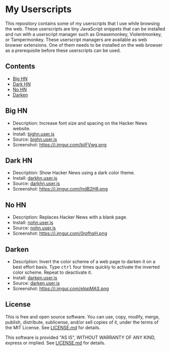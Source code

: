 My Userscripts
==============

This repository contains some of my userscripts that I use while
browsing the web. These userscripts are tiny JavaScript snippets that
can be installed and run with a userscript manager such as
Greasemonkey, Violentmonkey, or Tampermonkey. These userscript
managers are available as web browser extensions. One of them needs to
be installed on the web browser as a prerequisite before these
userscripts can be used.


Contents
--------

* [Big HN](#big-hn)
* [Dark HN](#dark-hn)
* [No HN](#no-hn)
* [Darken](#darken)


Big HN
------

* Description: Increase font size and spacing on the Hacker News website.
* Install: [bighn.user.js]
* Source: [bighn.user.js](bighn.user.js)
* Screenshot: https://i.imgur.com/biiFVwg.png


Dark HN
-------

* Description: Show Hacker News using a dark color theme.
* Install: [darkhn.user.js]
* Source: [darkhn.user.js](darkhn.user.js)
* Screenshot: https://i.imgur.com/lndB2H8.png


No HN
-----

* Description: Replaces Hacker News with a blank page.
* Install: [nohn.user.js]
* Source: [nohn.user.js](nohn.user.js)
* Screenshot: https://i.imgur.com/0rofhqH.png


Darken
------

* Description: Invert the color scheme of a web page to darken it on a
  best effort basis. Type <kbd>ctrl</kbd> four times quickly to
  activate the inverted color scheme. Repeat to deactivate it.
* Install: [darken.user.js]
* Source: [darken.user.js](darken.user.js)
* Screenshot: https://i.imgur.com/eIppMAS.png


[bighn.user.js]: https://github.com/susam/userscript/raw/main/bighn.user.js
[darkhn.user.js]: https://github.com/susam/userscript/raw/main/darkhn.user.js
[nohn.user.js]: https://github.com/susam/userscript/raw/main/nohn.user.js
[darken.user.js]: https://github.com/susam/userscript/raw/main/darken.user.js


License
-------

This is free and open source software. You can use, copy, modify,
merge, publish, distribute, sublicense, and/or sell copies of it,
under the terms of the MIT License. See [LICENSE.md][L] for details.

This software is provided "AS IS", WITHOUT WARRANTY OF ANY KIND,
express or implied. See [LICENSE.md][L] for details.

[L]: LICENSE.md
